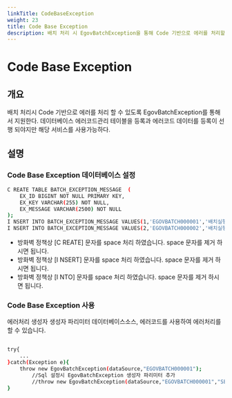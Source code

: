 ```yaml
---
linkTitle: CodeBaseException
weight: 23
title: Code Base Exception
description: 배치 처리 시 EgovBatchException을 통해 Code 기반으로 에러를 처리할 수 있으며, 이를 사용하려면 먼저 데이터베이스 에러 코드 관리 테이블과 에러 코드 데이터를 등록해야 한다. 이 서비스를 통해 에러 처리의 효율성을 높일 수 있다.
---
```

# Code Base Exception

## 개요

배치 처리시 Code 기반으로 에러를 처리 할 수 있도록 EgovBatchException를 통해서 지원한다.
데이터베이스 에러코드관리 테이블을 등록과 에러코드 데이터를 등록이 선행 되야지만 해당 서비스를 사용가능하다.

## 설명

### Code Base Exception 데이터베이스 설정

```bash
C REATE TABLE BATCH_EXCEPTION_MESSAGE  (
	EX_ID BIGINT NOT NULL PRIMARY KEY,
	EX_KEY VARCHAR(255) NOT NULL,
	EX_MESSAGE VARCHAR(2500) NOT NULL
);
I NSERT INTO BATCH_EXCEPTION_MESSAGE VALUES(1,'EGOVBATCH000001','배치실행 중 업무 관련 에러가 발생 하였습니다.');
I NSERT INTO BATCH_EXCEPTION_MESSAGE VALUES(2,'EGOVBATCH000002','배치실행 중 알수 없는 오류가 발생 하였습니다.');
```

- 방화벽 정책상 [C REATE] 문자를 space 처리 하였습니다. space 문자를 제거 하시면 됩니다.
- 방화벽 정책상 [I NSERT] 문자를 space 처리 하였습니다. space 문자를 제거 하시면 됩니다.
- 방화벽 정책상 [I NTO] 문자를 space 처리 하였습니다. space 문자를 제거 하시면 됩니다.

### Code Base Exception 사용

에러처리 생성자 생성자 파리미터 데이터베이스소스, 에러코드를 사용하여 에러처리를 할 수 있습니다.

```bash

try{
	...
}catch(Exception e){
	throw new EgovBatchException(dataSource,"EGOVBATCH000001");
        //Sql 설정시 EgovBatchException 생성자 파리미터 추가
        //throw new EgovBatchException(dataSource,"EGOVBATCH000001","SELECT EX_MESSAGE FROM BATCH_EXCEPTION_MESSAGE WHERE EX_KEY = ?");
}

```
